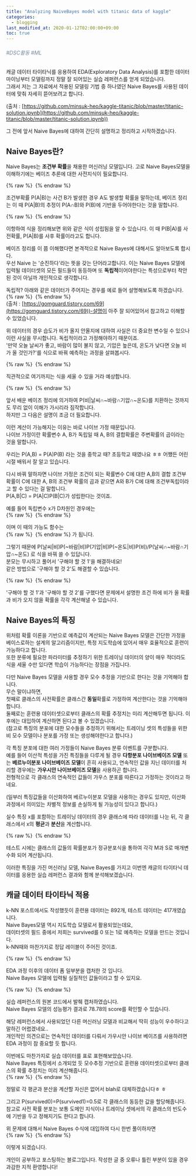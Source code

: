 ```yaml
---
title: "Analyzing NaiveBayes model with titanic data of kaggle"
categories: 
  - blogging
last_modified_at: 2020-01-12T02:00:00+09:00
toc: true
---
```


###### <span style="color:lightslategray"> #DSC활동 #ML</span>

캐글 데이터 타이타닉를 응용하여 EDA(Exploratory Data Analysis)를 포함한 데이터 마이닝부터 모델링까지 정말 잘 되어있는 실습 레퍼런스를 얻게 되었습니다.<br/>
그래서 저는 그 자료에서 적용된 모델링 기법 중 하나였던 Naive Bayes를 사용된 데이터에 맞춰 자세히 뜯어보려고 합니다.<br/>

(출처 : [https://github.com/minsuk-heo/kaggle-titanic/blob/master/titanic-solution.ipynb](https://github.com/minsuk-heo/kaggle-titanic/blob/master/titanic-solution.ipynb))


그 전에 앞서 Naive Bayes에 대하여 간단히 설명하고 정리하고 시작하겠습니다.<br/>


Naive Bayes란?
----------------------------

Naive Bayes는 **조건부 확률**을 채용한 머신러닝 모델입니다. 고로 Naive Bayes모델을 이해하기에는 베이즈 추론에 대한 사전지식이 필요합니다.<br/>

{% raw %} <img src="https://ohjinjin.github.io/assets/images/20200112NaiveBayes/bayes_expr.JPG" alt=""> {% endraw %}

조건부확률 P(A\|B)는 사건 B가 발생한 경우 A도 발생할 확률을 말하는데, 베이즈 정리는 이 때 P(A\|B)의 추정이 P(A∩B)와 P(B)에 기반을 두어야한다는 것을 말합니다.<br/>

{% raw %} <img src="https://ohjinjin.github.io/assets/images/20200112NaiveBayes/bayes_expr2.JPG" alt=""> {% endraw %}


이항하여 식을 정리해보면 위와 같은 식이 성립됨을 알 수 있습니다. 이 때 P(B\|A)를 사전확률, P(A\|B)를 사후 확률이라고도 합니다.<br/>

베이즈 정리를 이 쯤 이해했다면 본격적으로 Naive Bayes에 대해서도 알아보도록 합시다.<br/>
우선 Naive 는 '순진하다'라는 뜻을 갖는 단어라고합니다. 이는 Naive Bayes 모델에 입력될 데이터셋의 모든 필드들이 동등하며 또 **독립적**이어야한다는 특성으로부터 착안된 것이 아닐까 개인적으로 생각합니다.<br/>

독립적? 아래와 같은 데이터가 주어지는 경우를 예로 들어 설명해보도록 하겠습니다.<br/>
{% raw %} <img src="https://ohjinjin.github.io/assets/images/20200112NaiveBayes/NB_ex1.JPG" alt=""> {% endraw %}
<br/>
(출처 : [https://gomguard.tistory.com/69](https://gomguard.tistory.com/69))-설명이 아주 잘 되어있어서 참고하고 이해할 수 있었습니다.

위 데이터의 경우 습도가 비가 올지 안올지에 대하여 사실은 더 중요한 변수일 수 있으나 이런 사실을 무시합니다. 독립적이라고 가정해야하기 때문이죠.<br/>
'만약 오늘 날씨가 좋고, 바람이 많이 불지 않고, 기압은 높은데, 온도가 낮다면 오늘 비가 올 것인가?'를 식으로 바꿔 예측하는 과정을 살펴봅시다.<br/>

{% raw %} <img src="https://ohjinjin.github.io/assets/images/20200112NaiveBayes/NB_ex2.JPG" alt=""> {% endraw %}

직관적으로 여기까지는 식을 세울 수 있을 거라 예상합니다.<br/>

{% raw %} <img src="https://ohjinjin.github.io/assets/images/20200112NaiveBayes/NB_ex3.JPG" alt=""> {% endraw %}

앞서 배운 베이즈 정리에 의거하여 P(비|날씨∩\~바람∩기압∩\~온도)를 치환하는 것까지도 무리 없이 이해가 가시리라 짐작합니다.<br/>
하지만 그 다음은 설명이 조금 더 필요합니다.<br/>

이런 계산이 가능해지는 이유는 바로 나이브 가정 때문입니다.<br/>
나이브 가정이란 확률변수 A, B가 독립일 때 A, B의 결합확률은 주변확률의 곱이라는 것을 말합니다.<br/>

우리는 P(A,B) = P(A)P(B) 라는 것을 중학교 때? 초등학교 때였나요 ㅎㅎ 어쨌든 어린 시절 배워서 잘 알고 있습니다.<br/>

다시 바꿔 말하자면 나이브 가정은 조건이 되는 확률변수 C에 대한 A,B의 결합 조건부 확률이 C에 대한 A, B의 조건부 확률의 곱과 같으면 A와 B가 C에 대해 조건부독립이라고 할 수 있다는 걸 말합니다.<br/>
P(A,B|C) = P(A|C)P(B|C)가 성립한다는 것이죠.<br/>

예를 들어 독립변수 x가 D차원인 경우에는<br/>
{% raw %} <img src="https://ohjinjin.github.io/assets/images/20200112NaiveBayes/bayes_expr3.JPG" alt=""> {% endraw %}

이며 이 때의 가능도 함수는<br/>
{% raw %} <img src="https://ohjinjin.github.io/assets/images/20200112NaiveBayes/bayes_expr4.JPG" alt=""> {% endraw %}
가 됩니다.<br/>

그렇기 때문에 P(날씨|비)P(\~바람|비)P(기압|비)P(\~온도|비)P(비)/P(날씨∩\~바람∩기압∩\~온도) 로 식을 바꿔 쓸 수 있답니다.<br/>
분모는 무시하고 풀어서 '구해야 할 것 1'을 해결하네요!<br/>
같은 방법으로 '구해야 할 것 2'도 해결할 수 있습니다.<br/>

{% raw %} <img src="https://ohjinjin.github.io/assets/images/20200112NaiveBayes/NB_ex4.JPG" alt=""> {% endraw %}

'구해야 할 것 1'과 '구해야 할 것 2'를 구했다면 문제에서 설명한 조건 하에 비가 올 확률과 비가 오지 않을 확률을 각각 계산해낼 수 있습니다.<br/>



Naive Bayes의 특징
-----------

위처럼 확률 이론을 기반으로 예측값이 계산되는 Naive Bayes 모델은 간단한 가정을 베이스로하는 설계의 알고리즘이지만, 특정 지도학습에 있어서 매우 효율적으로 훈련이 가능하다고 합니다.<br/>
또한 분류에 필요한 파라미터를 추정하기 위한 트레이닝 데이터의 양이 매우 적더라도 식을 세울 수만 있다면 학습이 가능하다는 장점을 가집니다.<br/>

다만 Naive Bayes 모델을 사용할 경우 모수 추정을 기반으로 한다는 것을 기억해야 합니다.<br/>
무슨 말이냐하면,<br/>
첫째로 클래스의 사전확률은 클래스간 **동일**확률로 가정하여 계산한다는 것을 기억해야합니다.<br/>
둘째로는 훈련용 데이터셋으로부터 클래스의 확률 추정치는 미리 계산해두면 됩니다. 이후에는 대입하여 계산하면 된다고 볼 수 있겠습니다.<br/>
(참고로 특징의 분포에 대한 모수들을 추정하기 위해서는 트레이닝 셋의 특성들을 위한 비 모수 모델이나 분포를 가정 또는 생성해야한다고 합니다.)<br/>

각 특징 분포에 대한 여러 가정들이 Naive Bayes 분류 이벤트를 구분합니다.<br/>
예를 들어 이산적 특성을 가진 특징들을 다루게 될 경우 **다항분포 나이브베이즈 모델** 또는 **베르누이분포 나이브베이즈 모델**이 흔히 사용되고, 연속적인 값을 지닌 데이터를 처리할 경우에는 **가우시안 나이브베이즈 모델**을 사용하곤 합니다.<br/>
전형적으로 각 클래스의 연속적인 값들이 가우스 분포를 따른다고 가정하는 것이라고 하네요.<br/>

(일부러 특징값들을 이산화하여 베르누이분포 모델을 사용하는 경우도 있지만, 이산화 과정에서 의미있는 차별적 정보를 손실하게 될 가능성이 있다고 합니다.)<br/>

실수 특징 x를 포함하는 트레이닝 데이터의 경우 클래스에 따라 데이터를 나눈 뒤, 각 클래스에서 x의 **평균**과 **분산**을 계산합니다.<br/>

{% raw %} <img src="https://ohjinjin.github.io/assets/images/20200112NaiveBayes/bayes_expr5.JPG" alt=""> {% endraw %}

테스트 시에는 클래스의 값들의 확률분포가 정규분포식을 통하여 각각 M과 S로 매개변수화 되어 계산됩니다.<br/>


이러한 특징을 가진 머신러닝 모델, Naive Bayes를 가지고 이번엔 캐글의 타이타닉 데이터를 응용한 실습 레퍼런스 결과와 함께 분석해보겠습니다.<br/>



캐글 데이터 타이타닉 적용
------------------------

k-NN 포스트에서도 작성했듯이 훈련용 데이터는 892개, 테스트 데이터는 417개였습니다.<br/>
Naive Bayes모델 역시 지도학습 모델로서 활용되었는데요,<br/>
데이터셋의 필드 중에서 저희는 survived를 0 또는 1로 예측하는 모델을 만드는 것입니다.<br/>
k-NN때와 마찬가지로 정답 레이블이 주어진 것이죠.<br/>

{% raw %} <img src="https://ohjinjin.github.io/assets/images/20200112NaiveBayes/finalDataCapture.JPG" alt=""> {% endraw %}

EDA 과정 이후의 데이터 폼 일부분을 캡처한 것 입니다.<br/>
Naive Bayes 모델에 입력될 실질적인 값들이라고 할 수 있지요.<br/>

{% raw %} <img src="https://ohjinjin.github.io/assets/images/20200112NaiveBayes/sourceCodeCapture.JPG" alt=""> {% endraw %}

실습 레퍼런스의 원본 코드에서 발췌 캡처하였습니다.<br/>
Naive Bayes 모델의 성능평가 결과로 78.78의 score를 확인할 수 있습니다.<br/>

해당 레퍼런스에서 사용되었던 다른 머신러닝 모델과 비교해서 딱히 성능이 우수하다고 말하긴 어렵겠네요..<br/>
개인적인 의견으로는 연속적인 데이터를 다뤄서 가우시안 나이브 베이즈를 사용하려면 EDA 과정이 참 중요할 듯 합니다.<br/>

이번에도 마찬가지로 실습 데이터를 표로 표현해보았습니다.<br/>
Naive Bayes 특징에서 소개되었 듯 모수추정 기반으로 훈련용 데이터셋으로부터 클래스의 확률 추정치는 미리 계산해줍니다.<br/>
{% raw %} <img src="https://ohjinjin.github.io/assets/images/20200112NaiveBayes/chartCapture.JPG" alt=""> {% endraw %}

정말로 각 평균과 분산을 계산할 자신은 없어서 blah로 대체하겠습니다ㅎ ㅎ<br/>

그리고 P(survived0)=P(survived1)=0.5로 각 클래스의 동등한 값을 할당해줍니다.<br/>
참고로 사전 확률 분포는 보통 도메인 지식이나 트레이닝 셋에서의 각 클래스의 빈도수에 기반을 두고 정해지기도 한다고 합니다.<br/>

위 문제에 대해서 Naive Bayes 수식에 대입하여 다시 한번 풀이하자면<br/>
{% raw %} <img src="https://ohjinjin.github.io/assets/images/20200112NaiveBayes/bayes_expr6.JPG" alt=""> {% endraw %}

이렇게 되겠습니다.<br/>



개인이 공부하고 포스팅하는 블로그입니다. 작성한 글 중 오류나 틀린 부분이 있을 경우 과감한 지적 환영합니다!<br/>
